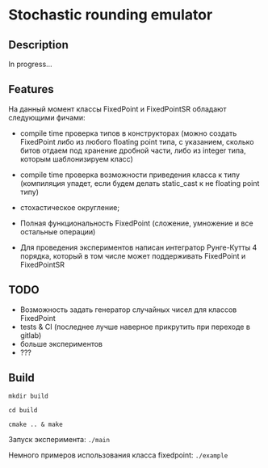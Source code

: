 # Stochastic rounding emulator

## Description

In progress...

## Features

На данный момент классы FixedPoint и FixedPointSR обладают следующими фичами:

- compile time проверка типов в конструкторах (можно создать FixedPoint либо из любого floating point типа, с указанием, сколько битов отдаем под хранение дробной части, либо из integer типа, которым шаблонизируем класс)

- compile time проверка возможности приведения класса к типу (компиляция упадет, если будем делать static_cast к не floating point типу)

- стохастическое округление;

- Полная функциональность FixedPoint (сложение, умножение и все остальные операции)

- Для проведения экспериментов написан интегратор Рунге-Кутты 4 порядка, который в том числе может поддерживать FixedPoint и FixedPointSR

## TODO

- Возможность задать генератор случайных чисел для классов FixedPoint
- tests & CI (последнее лучше наверное прикрутить при переходе в gitlab)
- больше экспериментов
- ???

## Build
`mkdir build` 

`cd build` 

`cmake .. & make`

Запуск эксперимента:
`./main`

Немного примеров использования класса fixedpoint:
`./example`
